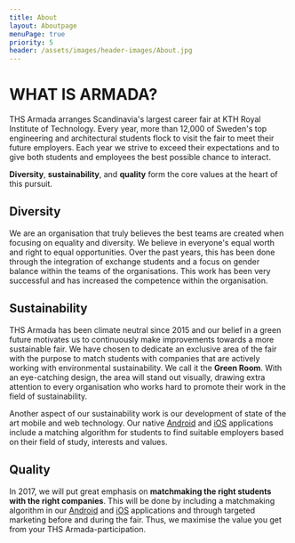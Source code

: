 ```yaml
---
title: About
layout: Aboutpage
menuPage: true
priority: 5
header: /assets/images/header-images/About.jpg
---
```

# WHAT IS ARMADA?

THS Armada arranges Scandinavia's largest career fair at KTH Royal Institute of Technology. Every year, more than 12,000 of Sweden's top engineering and architectural students flock to visit the fair to meet their future employers. Each year we strive to exceed their expectations and to give both students and employees the best possible chance to interact.

**Diversity**, **sustainability**, and **quality** form the core values at the heart of this pursuit.

## Diversity

We are an organisation that truly believes the best teams are created when focusing on equality and diversity. We believe in everyone's equal worth and right to equal opportunities. Over the past years, this has been done through the integration of exchange students and a focus on gender balance within the teams of the organisations. This work has been very successful and has increased the competence within the organisation.

## Sustainability

THS Armada has been climate neutral since 2015 and our belief in a green future motivates us to continuously make improvements towards a more sustainable fair. We have chosen to dedicate an exclusive area of the fair with the purpose to match students with companies that are actively working with environmental sustainability. We call it the **Green Room**. With an eye-catching design, the area will stand out visually, drawing extra attention to every organisation who works hard to promote their work in the field of sustainability.

Another aspect of our sustainability work is our development of state of the art mobile and web technology. Our native [Android](https://play.google.com/store/apps/details?id=se.ths.kth.Aramda&hl=en) and [iOS](https://itunes.apple.com/us/app/armada/id470187481?mt=8) applications include a matching algorithm for students to find suitable employers based on their field of study, interests and values.

## Quality

In 2017, we will put great emphasis on **matchmaking the right students with the right companies**. This will be done by including a matchmaking algorithm in our [Android](https://play.google.com/store/apps/details?id=se.ths.kth.Aramda&hl=en) and [iOS](https://itunes.apple.com/us/app/armada/id470187481?mt=8) applications and through targeted marketing before and during the fair. Thus, we maximise the value you get from your THS Armada-participation.

